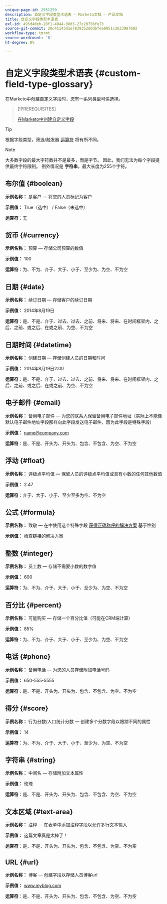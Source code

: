 ```yaml
---
unique-page-id: 2951259
description: 自定义字段类型术语表 — Marketo文档 — 产品文档
title: 自定义字段类型术语表
exl-id: 495d4deb-28f1-4044-98d3-27c20756fe73
source-git-commit: 20c41143d1e7839352dddbfea0951c2633987692
workflow-type: tm+mt
source-wordcount: '0'
ht-degree: 0%

---
```


# 自定义字段类型术语表 {#custom-field-type-glossary}

在Marketo中创建自定义字段时，您有一系列类型可供选择。

>[!PREREQUISITES]
>
>[在Marketo中创建自定义字段](/help/marketo/product-docs/administration/field-management/create-a-custom-field-in-marketo.md)

>[!TIP]
>
>根据字段类型，筛选/触发器 [运算符](/help/marketo/product-docs/core-marketo-concepts/smart-lists-and-static-lists/creating-a-smart-list/smart-list-filter-operators-glossary.md) 将有所不同。

>[!NOTE]
>
>大多数字段的最大字符数并不是最多，而是字节。 因此，我们无法为每个字段提供最终字符限制。 例外情况是 **字符串**，最大长度为255个字符。

## 布尔值 {#boolean}

**示例名称：** 是客户 — 将您的人员标记为客户

**示例值：** True（选中） / False（未选中）

**运算符**：无

## 货币 {#currency}

**示例名称：** 预算 — 存储公司预算的数值

**示例值：** 100

**运算符**：为、不为、介于、大于、小于、至少为、为空、不为空

## 日期 {#date}

**示例名称：** 续订日期 — 存储客户的续订日期

**示例值：** 2014年8月19日

**运算符**：是、不是、介于、过去、过去、之前、将来、将来、在时间框架内、之后、之前、或之后、在或之前、为空、不为空

## 日期时间 {#datetime}

**示例名称：** 创建日期 — 存储创建人员的日期和时间

**示例值：** 2014年8月19日2:00

**运算符**：是、不是、介于、过去、过去、之前、将来、将来、在时间框架内、之后、之前、或之后、在或之前、为空、不为空

## 电子邮件 {#email}

**示例名称：** 备用电子邮件 — 为您的联系人保留备用电子邮件地址（实际上不能像默认电子邮件地址字段那样向此字段发送电子邮件，因为此字段是特殊字段）

**示例值：** name@company.com

**运算符**：是、不是、开头为、开头为、包含、不包含、为空、不为空

## 浮动 {#float}

**示例名称：** 评级点平均值 — 保留人员的评级点平均值或具有小数的任何其他数值

**示例值：** 2.47

**运算符**：介于、大于、小于、至少至多为空、不为空

## 公式 {#formula}

**示例名称：** 致敬 — 在中使用这个特殊字段 [获得正确称呼的解决方案](/help/marketo/product-docs/administration/field-management/create-and-use-a-concatenated-string-formula-field.md) 基于性别

**示例值：** 检查链接的解决方案

## 整数 {#integer}

**示例名称：** 员工数 — 存储不需要小数的数字值

**示例值：** 600

**运算符**：为、不为、介于、大于、小于、至少为、为空、不为空

## 百分比 {#percent}

**示例名称：** 可能购买 — 存储一个百分比值（可能在CRM端计算）

**示例值：** 85%

**运算符**：为、不为、介于、大于、小于、至少为、为空、不为空

## 电话 {#phone}

**示例名称：** 备用电话 — 为您的人员存储附加电话号码

**示例值：** 650-555-5555

**运算符**：是、不是、开头为、开头为、包含、不包含、为空、不为空

## 得分 {#score}

**示例名称：** 行为分数/人口统计分数 — 创建多个分数字段以跟踪不同的属性

**示例值：** 14

**运算符**：为、不为、介于、大于、小于、至少为、为空、不为空

## 字符串 {#string}

**示例名称：** 中间名 — 存储附加文本属性

**示例值：** 玫瑰

**运算符**：是、不是、开头为、开头为、包含、不包含、为空、不为空

## 文本区域 {#text-area}

**示例名称：** 注释 — 在表单中添加注释字段以允许多行文本输入

**示例值：** 这篇文章真是太棒了！

**运算符**：是、不是、开头为、开头为、包含、不包含、为空、不为空

## URL {#url}

**示例名称：** 博客 — 创建字段以存储人员博客url

**示例值：** www.myblog.com

**运算符**：是、不是、开头为、开头为、包含、不包含、为空、不为空
